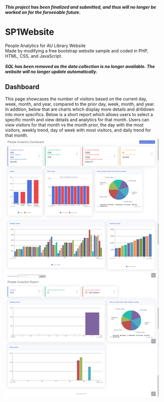 ***This project has been finalized and submitted, and thus will no longer be worked on for the forseeable future.***<br>
# SP1Website
People Analytics for AU Library Website <br>
Made by modifying a free bootstrap website sample and coded in PHP, HTML, CSS, and JavaScript. <br>
<br>
***SQL has been removed as the data collection is no longer available. The website will no longer update automatically.***
<br>
## Dashboard
This page showcases the number of visitors based on the current day, week, month, and year, compared to the prior day, week, month, and year.  In addition, below that are charts which display more details and drilldown into more specifics. Below is a short report which allows users to select a specific month and view details and analytics for that month. Users can view visitors for that month vs the month prior, the day with the most visitors, weekly trend, day of week with most visitors, and daily trend for that month. 
![website](https://github.com/WilliamPoch/SP1Website/blob/master/img/sc.png)


